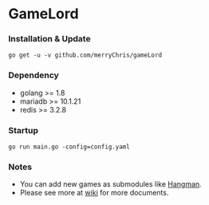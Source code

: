 GameLord
===

### Installation & Update

```
go get -u -v github.com/merryChris/gameLord
```

### Dependency

* golang >= 1.8
* mariadb >= 10.1.21
* redis >= 3.2.8

### Startup

```
go run main.go -config=config.yaml
```

### Notes

* You can add new games as submodules like [Hangman](https://github.com/merryChris/hangman).
* Please see more at [wiki](https://github.com/merryChris/gameLord/wiki) for more documents.
